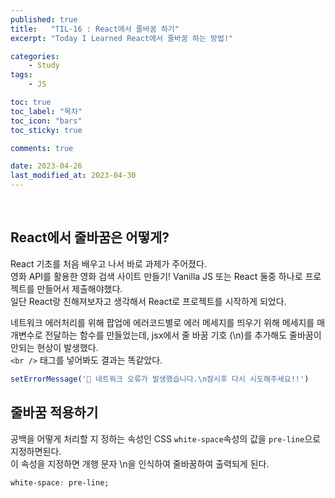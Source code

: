 ```yaml
---
published: true
title:   "TIL-16 : React에서 줄바꿈 하기"
excerpt: "Today I Learned React에서 줄바꿈 하는 방법!"

categories:
    - Study
tags:
    - JS

toc: true
toc_label: "목차"
toc_icon: "bars"
toc_sticky: true

comments: true

date: 2023-04-26
last_modified_at: 2023-04-30
---
```

<br>

## React에서 줄바꿈은 어떻게?

React 기초를 처음 배우고 나서 바로 과제가 주어졌다.  
영화 API를 활용한 영화 검색 사이트 만들기! Vanilla JS 또는 React 둘중 하나로 프로젝트를 만들어서 제출해야했다.  
일단 React랑 친해져보자고 생각해서 React로 프로젝트를 시작하게 되었다.

네트워크 에러처리를 위해 팝업에 에러코드별로 에러 메세지를 띄우기 위해 메세지를 매개변수로 전달하는 함수를 만들었는데,
jsx에서 줄 바꿈 기호 (\n)를 추가해도 줄바꿈이 안되는 현상이 발생했다.  
`<br />` 태그를 넣어봐도 결과는 똑같았다.

```jsx
setErrorMessage('🚨 네트워크 오류가 발생했습니다.\n잠시후 다시 시도해주세요!!')
```

## 줄바꿈 적용하기

공백을 어떻게 처리할 지 정하는 속성인 CSS `white-space`속성의 값을 `pre-line`으로 지정하면된다.  
이 속성을 지정하면 개행 문자 \n을 인식하여 줄바꿈하여 출력되게 된다.

```css
white-space: pre-line;
```
